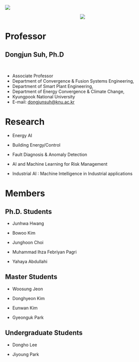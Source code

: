 
<a href="https://sites.google.com/site/knuscislab/home" target="_blank"><img src="https://img.shields.io/badge/SITE-333333?style=for-the-badge&logoColor=white"/></a>
<div align=center>
        <img src="https://capsule-render.vercel.app/api?type=waving&color=auto&height=200&section=header&text=SCISLAB&fontSize=90" />
</div>
<div align=left>
	
# Professor
<div align=left>
	
## Dongjun Suh, Ph.D
	
<br>
	
- Associate Professor
- Department of Convergence & Fusion Systems Engineering,
- Department of Smart Plant Engineering,
- Department of Energy Convergence & Climate Change,
- Kyungpook National University
- E-mail: dongjunsuh@knu.ac.kr

</div>
		
 		
</div>
<div align=left>

# Research
- Energy AI

- Building Energy/Control

- Fault Diagnosis & Anomaly Detection

- AI and Machine Learning for Risk Management

- Industrial AI : Machine Intelligence in Industrial applications

# Members

## Ph.D. Students
- Junhwa Hwang

- Bowoo Kim

- Junghoon Choi

- Muhammad Ihza Febriyan Pagri

- Yahaya Abdullahi

## Master Students
- Woosung Jeon

- Donghyeon Kim
  
- Eunwan Kim
  
- Gyeonguk Park

## Undergraduate Students
- Dongho Lee
  
- Jiyoung Park
</div>
